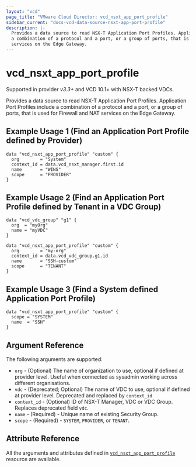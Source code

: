 ```yaml
---
layout: "vcd"
page_title: "VMware Cloud Director: vcd_nsxt_app_port_profile"
sidebar_current: "docs-vcd-data-source-nsxt-app-port-profile"
description: |-
  Provides a data source to read NSX-T Application Port Profiles. Application Port Profiles include 
  a combination of a protocol and a port, or a group of ports, that is used for Firewall and NAT
  services on the Edge Gateway.
---
```


# vcd\_nsxt\_app\_port\_profile

Supported in provider *v3.3+* and VCD 10.1+ with NSX-T backed VDCs.

Provides a data source to read NSX-T Application Port Profiles. Application Port Profiles include a
combination of a protocol and a port, or a group of ports, that is used for Firewall and NAT
services on the Edge Gateway.

## Example Usage 1 (Find an Application Port Profile defined by Provider)

```hcl
data "vcd_nsxt_app_port_profile" "custom" {
  org        = "System"
  context_id = data.vcd_nsxt_manager.first.id
  name       = "WINS"
  scope      = "PROVIDER"
}
```

## Example Usage 2 (Find an Application Port Profile defined by Tenant in a VDC Group)

```hcl
data "vcd_vdc_group" "g1" {
  org  = "myOrg"
  name = "myVDC"
}

data "vcd_nsxt_app_port_profile" "custom" {
  org        = "my-org"
  context_id = data.vcd_vdc_group.g1.id
  name       = "SSH-custom"
  scope      = "TENANT"
}
```

## Example Usage 3 (Find a System defined Application Port Profile)

```hcl
data "vcd_nsxt_app_port_profile" "custom" {
  scope = "SYSTEM"
  name  = "SSH"
}
```

## Argument Reference

The following arguments are supported:

* `org` - (Optional) The name of organization to use, optional if defined at provider level. Useful
  when connected as sysadmin working across different organisations.
* `vdc` - (Deprecated; Optional) The name of VDC to use, optional if defined at provider level.
  Deprecated and replaced by `context_id`
* `context_id` - (Optional) ID of NSX-T Manager, VDC or VDC Group. Replaces deprecated field `vdc`.
* `name` - (Required)  - Unique name of existing Security Group.
* `scope` - (Required)  - `SYSTEM`, `PROVIDER`, or `TENANT`.

## Attribute Reference

All the arguments and attributes defined in
[`vcd_nsxt_app_port_profile`](/providers/vmware/vcd/latest/docs/resources/nsxt_app_port_profile) resource
are available.
